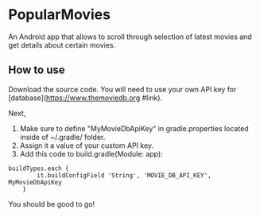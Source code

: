 # PopularMovies
An Android app that allows to scroll through selection of latest movies and get details about certain movies. 

## How to use
Download the source code. You will need to use your own API key for [database](https://www.themoviedb.org #link). 

Next,

1. Make sure to define "MyMovieDbApiKey" in gradle.properties located inside of ~/.gradle/ folder. 
2. Assign it a value of your custom API key.  
3. Add this code to build.gradle(Module: app):
```
buildTypes.each {
        it.buildConfigField 'String', 'MOVIE_DB_API_KEY', MyMovieDbApiKey
    }
```

You should be good to go!